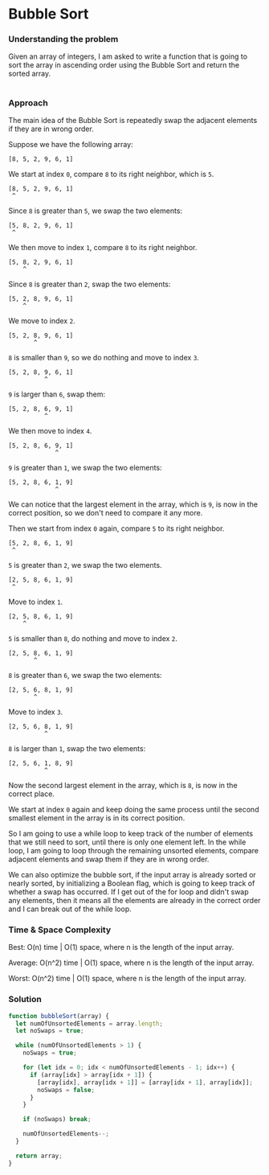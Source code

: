 # Bubble Sort

### Understanding the problem

Given an array of integers, I am asked to write a function that is going to sort the array in ascending order using the Bubble Sort and return the sorted array.

#

### Approach

The main idea of the Bubble Sort is repeatedly swap the adjacent elements if they are in wrong order.

Suppose we have the following array:

```
[8, 5, 2, 9, 6, 1]
```

We start at index `0`, compare `8` to its right neighbor, which is `5`.

```
[8, 5, 2, 9, 6, 1]
 ^
```

Since `8` is greater than `5`, we swap the two elements:

```
[5, 8, 2, 9, 6, 1]
 ^
```

We then move to index `1`, compare `8` to its right neighbor.

```
[5, 8, 2, 9, 6, 1]
    ^
```

Since `8` is greater than `2`, swap the two elements:

```
[5, 2, 8, 9, 6, 1]
    ^
```

We move to index `2`.

```
[5, 2, 8, 9, 6, 1]
       ^
```

`8` is smaller than `9`, so we do nothing and move to index `3`.

```
[5, 2, 8, 9, 6, 1]
          ^
```

`9` is larger than `6`, swap them:

```
[5, 2, 8, 6, 9, 1]
          ^
```

We then move to index `4`.

```
[5, 2, 8, 6, 9, 1]
             ^
```

`9` is greater than `1`, we swap the two elements:

```
[5, 2, 8, 6, 1, 9]
             ^
```

We can notice that the largest element in the array, which is `9`, is now in the correct position, so we don't need to compare it any more.

Then we start from index `0` again, compare `5` to its right neighbor.

```
[5, 2, 8, 6, 1, 9]
 ^
```

`5` is greater than `2`, we swap the two elements.

```
[2, 5, 8, 6, 1, 9]
 ^
```

Move to index `1`.

```
[2, 5, 8, 6, 1, 9]
    ^
```

`5` is smaller than `8`, do nothing and move to index `2`.

```
[2, 5, 8, 6, 1, 9]
       ^
```

`8` is greater than `6`, we swap the two elements:

```
[2, 5, 6, 8, 1, 9]
       ^
```

Move to index `3`.

```
[2, 5, 6, 8, 1, 9]
          ^
```

`8` is larger than `1`, swap the two elements:

```
[2, 5, 6, 1, 8, 9]
          ^
```

Now the second largest element in the array, which is `8`, is now in the correct place.

We start at index `0` again and keep doing the same process until the second smallest element in the array is in its correct position.

So I am going to use a while loop to keep track of the number of elements that we still need to sort, until there is only one element left. In the while loop, I am going to loop through the remaining unsorted elements, compare adjacent elements and swap them if they are in wrong order.

We can also optimize the bubble sort, if the input array is already sorted or nearly sorted, by initializing a Boolean flag, which is going to keep track of whether a swap has occurred. If I get out of the for loop and didn't swap any elements, then it means all the elements are already in the correct order and I can break out of the while loop.

### Time & Space Complexity

Best: O(n) time | O(1) space, where n is the length of the input array.

Average: O(n^2) time | O(1) space, where n is the length of the input array.

Worst: O(n^2) time | O(1) space, where n is the length of the input array.

### Solution

```js
function bubbleSort(array) {
  let numOfUnsortedElements = array.length;
  let noSwaps = true;

  while (numOfUnsortedElements > 1) {
    noSwaps = true;

    for (let idx = 0; idx < numOfUnsortedElements - 1; idx++) {
      if (array[idx] > array[idx + 1]) {
        [array[idx], array[idx + 1]] = [array[idx + 1], array[idx]];
        noSwaps = false;
      }
    }

    if (noSwaps) break;

    numOfUnsortedElements--;
  }

  return array;
}
```
